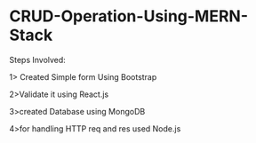 # CRUD-Operation-Using-MERN-Stack
Steps Involved:


1> Created Simple form Using Bootstrap


2>Validate it using React.js


3>created Database using MongoDB


4>for handling HTTP req and res used Node.js
